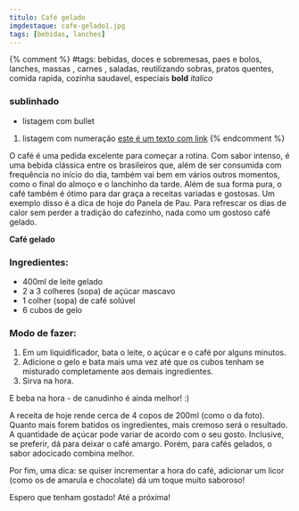 ```yaml
---
titulo: Café gelado
imgdestaque: cafe-gelado1.jpg
tags: [bebidas, lanches]
---
```

{% comment %}
#tags: bebidas, doces e sobremesas, paes e bolos, lanches, massas , carnes , saladas, reutilizando sobras, pratos quentes, comida rapida, cozinha saudavel, especiais
**bold**
*italico*
### sublinhado
* listagem com bullet
1. listagem com numeração
[este é um texto com link](https://www.enderecodolink.com)
{% endcomment %}

O café é uma pedida excelente para começar a rotina. Com sabor intenso, é uma bebida clássica entre os brasileiros que, além de ser consumida com frequência no início do dia, também vai bem em vários outros momentos, como o final do almoço e o lanchinho da tarde. Além de sua forma pura, o café também é ótimo para dar graça a receitas variadas e gostosas. Um exemplo disso é a dica de hoje do Panela de Pau. Para refrescar os dias de calor sem perder a tradição do cafezinho, nada como um gostoso café gelado. 

**Café gelado**

### Ingredientes:

* 400ml de leite gelado
* 2 a 3 colheres (sopa) de açúcar mascavo
* 1 colher (sopa) de café solúvel
* 6 cubos de gelo

### Modo de fazer: 

1. Em um liquidificador, bata o leite, o açúcar e o café por alguns minutos.
2. Adicione o gelo e bata mais uma vez até que os cubos tenham se misturado completamente aos demais ingredientes.
3. Sirva na hora. 

E beba na hora - de canudinho é ainda melhor! :)

A receita de hoje rende cerca de 4 copos de 200ml (como o da foto). Quanto mais forem batidos os ingredientes, mais cremoso será o resultado. A quantidade de açúcar pode variar de acordo com o seu gosto. Inclusive, se preferir, dá para deixar o café amargo. Porém, para cafés gelados, o sabor adocicado combina melhor. 

Por fim, uma dica: se quiser incrementar a hora do café, adicionar um licor (como os de amarula e chocolate) dá um toque muito saboroso!

Espero que tenham gostado! Até a próxima!